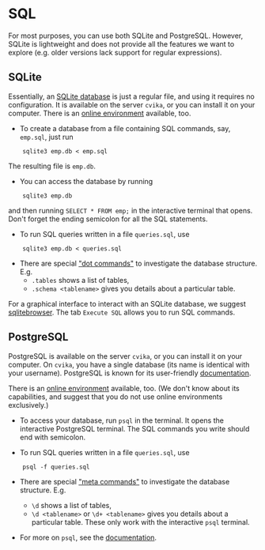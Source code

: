 # SQL

For most purposes, you can use both SQLite and PostgreSQL. However, SQLite is lightweight and does not provide all the features we want to explore (e.g. older versions lack support for regular expressions).

## SQLite

Essentially, an [SQLite database](https://www.sqlite.org/about.html) is just a regular file, and using it requires no configuration.
It is available on the server `cvika`, or you can install it on your computer. There is an [online environment](https://sqliteonline.com/) available, too.


* To create a database from a file containing SQL commands, say, `emp.sql`, just run
```
	sqlite3 emp.db < emp.sql
```
The resulting file is `emp.db`.

* You can access the database by running
```
	sqlite3 emp.db
```
and then running `SELECT * FROM emp;` in the interactive terminal that opens. Don't forget the ending semicolon for all the SQL statements.

* To run SQL queries written in a file `queries.sql`, use 
```
	sqlite3 emp.db < queries.sql
```

* There are special ["dot commands"](https://www.sqlite.org/cli.html) to investigate the database structure. E.g.
	- `.tables` shows a list of tables,
	- `.schema <tablename>` gives you details about a particular table.

For a graphical interface to interact with an SQLite database, we suggest [sqlitebrowser](https://sqlitebrowser.org/). The tab `Execute SQL` allows you to run SQL commands.

## PostgreSQL

PostgreSQL is available on the server `cvika`, or you can install it on your computer. On `cvika`, you have a single database (its name is identical with your username). PostgreSQL is known for its user-friendly [documentation](http://www.postgresql.org/docs/current/interactive/index.html).

There is an [online environment](https://onecompiler.com/postgresql/3xk8tb9w4) available, too. (We don't know about its capabilities, and suggest that you do not use online environments exclusively.)

* To access your database, run `psql` in the terminal. It opens the interactive PostgreSQL terminal. The SQL commands you write should end with semicolon.

* To run SQL queries written in a file `queries.sql`, use
```
	psql -f queries.sql
```

* There are special ["meta commands"](https://dataschool.com/learn-sql/meta-commands-in-psql/) to investigate the database structure. E.g.
	- `\d` shows a list of tables,
	- `\d <tablename>` or `\d+ <tablename>` gives you details about a particular table.
These only work with the interactive `psql` terminal.

* For more on `psql`, see the [documentation](http://www.postgresql.org/docs/current/static/app-psql.html).

